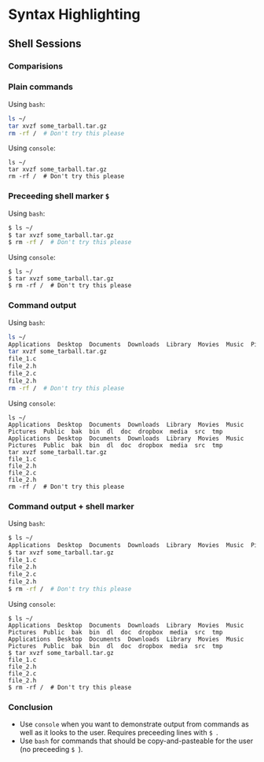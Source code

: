 # Syntax Highlighting

## Shell Sessions
### Comparisions
### Plain commands
Using `bash`:
```bash
ls ~/
tar xvzf some_tarball.tar.gz
rm -rf /  # Don't try this please
```

Using `console`:
```console
ls ~/
tar xvzf some_tarball.tar.gz
rm -rf /  # Don't try this please
```


### Preceeding shell marker `$ `
Using `bash`:
```bash
$ ls ~/
$ tar xvzf some_tarball.tar.gz
$ rm -rf /  # Don't try this please
```

Using `console`:
```console
$ ls ~/
$ tar xvzf some_tarball.tar.gz
$ rm -rf /  # Don't try this please
```


### Command output
Using `bash`:
```bash
ls ~/
Applications  Desktop  Documents  Downloads  Library  Movies  Music  Pictures  Public  bak  bin  dl  doc  dropbox  media  src  tmp
tar xvzf some_tarball.tar.gz
file_1.c
file_2.h
file_2.c
file_2.h
rm -rf /  # Don't try this please
```


Using `console`:
```console
ls ~/
Applications  Desktop  Documents  Downloads  Library  Movies  Music  Pictures  Public  bak  bin  dl  doc  dropbox  media  src  tmp
Applications  Desktop  Documents  Downloads  Library  Movies  Music  Pictures  Public  bak  bin  dl  doc  dropbox  media  src  tmp
tar xvzf some_tarball.tar.gz
file_1.c
file_2.h
file_2.c
file_2.h
rm -rf /  # Don't try this please
```

### Command output + shell marker
Using `bash`:
```bash
$ ls ~/
Applications  Desktop  Documents  Downloads  Library  Movies  Music  Pictures  Public  bak  bin  dl  doc  dropbox  media  src  tmp
$ tar xvzf some_tarball.tar.gz
file_1.c
file_2.h
file_2.c
file_2.h
$ rm -rf /  # Don't try this please
```


Using `console`:
```console
$ ls ~/
Applications  Desktop  Documents  Downloads  Library  Movies  Music  Pictures  Public  bak  bin  dl  doc  dropbox  media  src  tmp
Applications  Desktop  Documents  Downloads  Library  Movies  Music  Pictures  Public  bak  bin  dl  doc  dropbox  media  src  tmp
$ tar xvzf some_tarball.tar.gz
file_1.c
file_2.h
file_2.c
file_2.h
$ rm -rf /  # Don't try this please
```

### Conclusion
* Use `console` when you want to demonstrate output from commands as well as it looks to the user. Requires preceeding lines with `$ `.
* Use `bash` for commands that should be copy-and-pasteable for the user (no preceeding `$ `).
